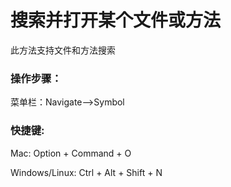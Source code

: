 # 搜索并打开某个文件或方法

此方法支持文件和方法搜索

### 操作步骤：

菜单栏：Navigate--&gt;Symbol

### 快捷键:

Mac: Option + Command + O

Windows\/Linux: Ctrl + Alt + Shift + N

